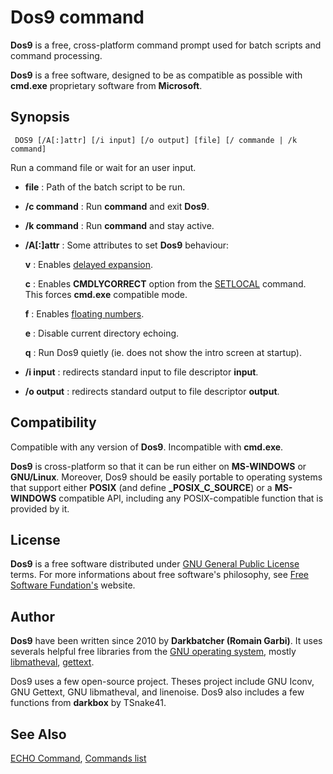 # Dos9 command #

**Dos9** is a free, cross-platform command prompt used for batch scripts and 
command processing.

**Dos9** is a free software, designed to be as compatible as possible with 
**cmd.exe** proprietary software from **Microsoft**.

## Synopsis ##

     DOS9 [/A[:]attr] [/i input] [/o output] [file] [/ commande | /k command]

Run a command file or wait for an user input.

* **file** : Path of the batch script to be run.

* **/c command** : Run **command** and exit **Dos9**.

* **/k command** : Run **command** and stay active.

* **/A\[:\]attr** : Some attributes to set **Dos9** behaviour:

    **v** : Enables [delayed expansion](spec/var).

    **c** : Enables **CMDLYCORRECT** option from the [SETLOCAL](setlocal) 
    command. This forces **cmd.exe** compatible mode.

    **f** : Enables [floating numbers](spec/exp).

    **e** : Disable current directory echoing.

    **q** : Run Dos9 quietly \(ie. does not show the intro screen at 
    startup\).

* **/i input** : redirects standard input to file descriptor **input**.

* **/o output** : redirects standard output to file descriptor **output**.

## Compatibility ##

Compatible with any version of **Dos9**. Incompatible with **cmd.exe**.

**Dos9** is cross-platform so that it can be run either on **MS-WINDOWS** or 
**GNU/Linux**. Moreover, Dos9 should be easily portable to operating systems 
that support either **POSIX** \(and define **\_POSIX\_C\_SOURCE**\) or a 
**MS-WINDOWS** compatible API, including any POSIX-compatible function that is 
provided by it.

## License ##

**Dos9** is a free software distributed under [GNU General Public 
License](http://www.gnu.org/licenses/gpl.html) terms. For more informations 
about free software's philosophy, see [Free Software 
Fundation's](http://www.fsf.org) website.

## Author ##

**Dos9** have been written since 2010 by **Darkbatcher \(Romain Garbi\)**. It 
uses severals helpful free libraries from the [GNU operating 
system](http://www.gnu.org/), mostly 
[libmatheval](http://www.gnu.org/software/libmatheval/), 
[gettext](https://www.gnu.org/software/gettext/).

Dos9 uses a few open-source project. Theses project include GNU Iconv, GNU 
Gettext, GNU libmatheval, and linenoise. Dos9 also includes a few functions 
from **darkbox** by TSnake41.

## See Also ##

[ECHO Command](echo), [Commands list](commands) 

